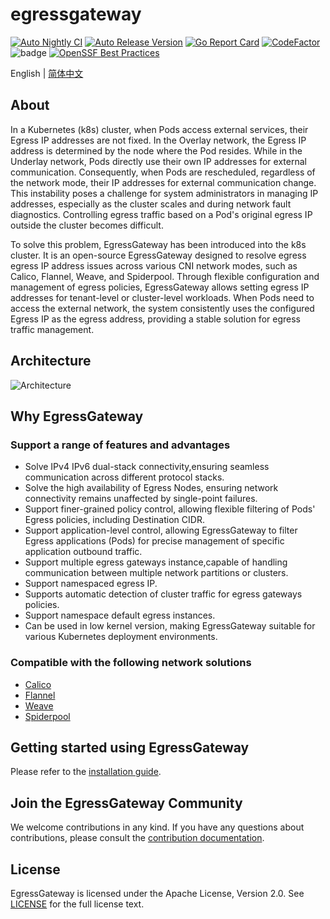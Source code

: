 # egressgateway

[![Auto Nightly CI](https://github.com/spidernet-io/egressgateway/actions/workflows/auto-nightly-ci.yaml/badge.svg)](https://github.com/spidernet-io/egressgateway/actions/workflows/auto-nightly-ci.yaml)
[![Auto Release Version](https://github.com/spidernet-io/egressgateway/actions/workflows/auto-release.yaml/badge.svg)](https://github.com/spidernet-io/egressgateway/actions/workflows/auto-release.yaml)
[![Go Report Card](https://goreportcard.com/badge/github.com/spidernet-io/egressgateway)](https://goreportcard.com/report/github.com/spidernet-io/egressgateway)
[![CodeFactor](https://www.codefactor.io/repository/github/spidernet-io/egressgateway/badge)](https://www.codefactor.io/repository/github/spidernet-io/egressgateway)
![badge](https://img.shields.io/endpoint?url=https://gist.githubusercontent.com/bzsuni/cc6d42eb27d8ee4c3d19c936eff2c478/raw/egressgatewaye2e.json)
[![OpenSSF Best Practices](https://bestpractices.coreinfrastructure.org/projects/7410/badge)](https://bestpractices.coreinfrastructure.org/projects/7410)

English | [简体中文](docs/README.zh.md)

## About

In a Kubernetes (k8s) cluster, when Pods access external services, their Egress IP addresses are not fixed. In the Overlay network, the Egress IP address is determined by the node where the Pod resides. While in the Underlay network, Pods directly use their own IP addresses for external communication. Consequently, when Pods are rescheduled, regardless of the network mode, their IP addresses for external communication change. This instability poses a challenge for system administrators in managing IP addresses, especially as the cluster scales and during network fault diagnostics. Controlling egress traffic based on a Pod's original egress IP outside the cluster becomes difficult.

To solve this problem, EgressGateway has been introduced into the k8s cluster. It is an open-source EgressGateway designed to resolve egress egress IP address issues across various CNI network modes, such as Calico, Flannel, Weave, and Spiderpool. Through flexible configuration and management of egress policies, EgressGateway allows setting egress IP addresses for tenant-level or cluster-level workloads. When Pods need to access the external network, the system consistently uses the configured Egress IP as the egress address, providing a stable solution for egress traffic management.

## Architecture

![Architecture](docs/architecture02.png)

## Why EgressGateway

### Support a range of features and advantages

* Solve IPv4 IPv6 dual-stack connectivity,ensuring seamless communication across different protocol stacks.
* Solve the high availability of Egress Nodes, ensuring network connectivity remains unaffected by single-point failures.
* Support finer-grained policy control, allowing flexible filtering of Pods' Egress policies, including Destination CIDR.
* Support application-level control, allowing EgressGateway to filter Egress applications (Pods) for precise management of specific application outbound traffic.
* Support multiple egress gateways instance,capable of handling communication between multiple network partitions or clusters.
* Support namespaced egress IP.
* Supports automatic detection of cluster traffic for egress gateways policies.
* Support namespace default egress instances.
* Can be used in low kernel version, making EgressGateway suitable for various Kubernetes deployment environments.
  
### Compatible with the following network solutions

* [Calico](https://github.com/projectcalico/calico)
* [Flannel](https://github.com/flannel-io/flannel)
* [Weave](https://github.com/weaveworks/weave)
* [Spiderpool](https://github.com/spidernet-io/spiderpool)

## Getting started using EgressGateway

Please refer to the [installation guide](docs/usage/Install.en.md).

## Join the EgressGateway Community

We welcome contributions in any kind. If you have any questions about contributions, please consult the [contribution documentation](docs/develop/Contribute.en.md).

## License

EgressGateway is licensed under the Apache License, Version 2.0. See [LICENSE](https://github.com/spidernet-io/spiderpool/blob/main/LICENSE) for the full license text.

